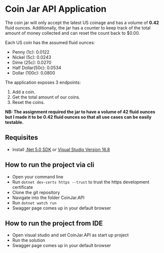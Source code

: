 # Coin Jar API Application
The coin jar will only accept the latest US coinage and has a volume of **0.42** fluid ounces. Additionally, the jar has a counter to keep track of the total amount of money collected and can reset the count back to $0.00.

Each US coin has the assumed fluid ounces:
- Penny (1c): 0.0122
- Nickel (5c): 0.0243
- Dime (25c): 0.0270
- Half Dollar(50c): 0.0534
- Dollar (100c): 0.0800

The application exposes 3 endpoints:
1. Add a coin.
2. Get the total amount of our coins.
3. Reset the coins.

**NB: The assignment required the jar to have a volume of 42 fluid ounces but I made it to be 0.42 fluid ounces so that all use cases can be easily testable.**

## Requisites
- Install [.Net 5.0 SDK](https://dotnet.microsoft.com/download/dotnet/5.0) or [Visual Studio Version 16.8](https://docs.microsoft.com/en-us/visualstudio/releases/2019/release-notes)

## How to run the project via cli
- Open your command line
- Run ```dotnet dev-certs https --trust``` to trust the https development certificate
- Clone the git repository
- Navigate into the folder CoinJar.API
- Run ```dotnet watch run```
- Swagger page comes up in your default browser

## How to run the project from IDE 
- Open visual studio and set CoinJar.API as start up project
- Run the solution
- Swagger page comes up in your default browser